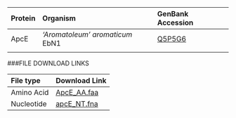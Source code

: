  Protein | Organism | GenBank Accession |
 :--- | :--- | :--- |
| ApcE | *‘Aromatoleum’ aromaticum* EbN1 | [Q5P5G6](http://www.ncbi.nlm.nih.gov/protein/Q5P5G6) |
| []() | | |

###FILE DOWNLOAD LINKS

 File type | Download Link |
 :--- | :---------- | 
| Amino Acid | [ApcE_AA.faa](amino_acid/ApcE_AA.faa) |
| Nucleotide | [apcE_NT.fna](nucleotide/apcE_NT.fna) |
